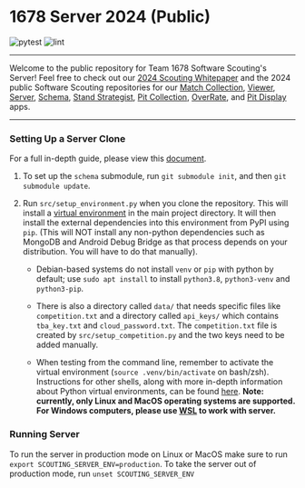 # 1678 Server 2024 (Public)

![pytest](https://github.com/frc1678/server/workflows/pytest/badge.svg)
![lint](https://github.com/frc1678/server/workflows/lint/badge.svg)

___
Welcome to the public repository for Team 1678 Software Scouting's Server! Feel free to check out our [2024 Scouting Whitepaper](https://www.citruscircuits.org/uploads/6/9/3/4/6934550/whitepaper_2024_-_final.pdf) and the 2024 public Software Scouting repositories for our [Match Collection](https://github.com/frc1678/match-collection-2024-public), [Viewer](https://github.com/frc1678/viewer-2024-public), [Server](https://github.com/frc1678/server-2024-public), [Schema](https://github.com/frc1678/schema-2024-public), [Stand Strategist](https://github.com/frc1678/stand-strategist-2024-public), [Pit Collection](https://github.com/frc1678/pit-collection-2024-public), [OverRate](https://github.com/frc1678/overrate-2024-public), and [Pit Display](https://github.com/frc1678/pit-display-2024-public) apps.
___
### Setting Up a Server Clone
For a full in-depth guide, please view this [document](https://docs.google.com/document/d/1we0nVUmStMlVM6SrkcGMQf_yKRHrKUWr4VFLOseBXjQ/edit?usp=sharing).

1. To set up the `schema` submodule, run `git submodule init`, and then `git submodule update`.

2. Run `src/setup_environment.py` when you clone the repository. This will install a [virtual environment](https://docs.python.org/3/glossary.html#term-virtual-environment) in the main project directory. It will then install the external dependencies into this environment from PyPI using `pip`. (This will NOT install any non-python dependencies such as MongoDB and Android Debug Bridge as that process depends on your distribution. You will have to do that manually).
    - Debian-based systems do not install `venv` or `pip` with python by default; use `sudo apt install` to install `python3.8`, `python3-venv` and `python3-pip`.

    - There is also a directory called `data/` that needs specific files like `competition.txt` and a directory called `api_keys/` which contains `tba_key.txt` and `cloud_password.txt`.
    The `competition.txt` file is created by `src/setup_competition.py` and the two keys need to be added manually.

    - When testing from the command line, remember to activate the virtual environment (`source .venv/bin/activate` on
    bash/zsh). Instructions for other shells, along with more in-depth information about Python virtual environments, can be
    found [here](https://docs.python.org/3/library/venv.html). **Note: currently, only Linux and MacOS operating systems are supported. For Windows computers, please use [WSL](https://learn.microsoft.com/en-us/windows/wsl/about) to work with server.**


### Running Server
To run the server in production mode on Linux or MacOS make sure to run `export SCOUTING_SERVER_ENV=production`. To take the server out of production mode, run `unset SCOUTING_SERVER_ENV`
